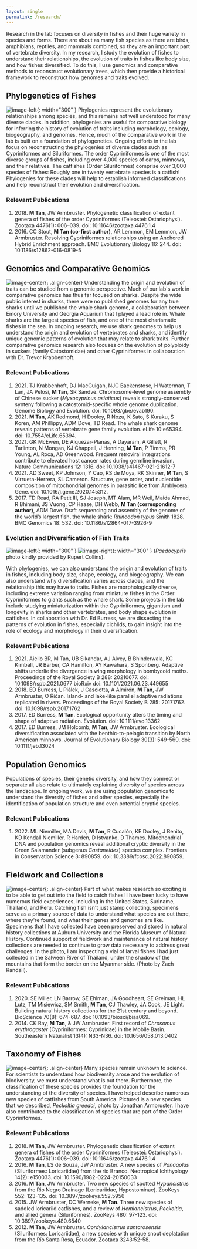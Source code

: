 ```yaml
---
layout: single
permalink: /research/
---
```


Research in the lab focuses on diversity in fishes and their huge variety in species and forms. There are about as many fish species as there are birds, amphibians, reptiles, and mammals combined, so they are an important part of vertebrate diversity. In my research, I study the evolution of fishes to understand their relationships, the evolution of traits in fishes like body size, and how fishes diversified. To do this, I use genomics and comparative methods to reconstruct evolutionary trees, which then provide a historical framework to reconstruct how genomes and traits evolved.

## Phylogenetics of Fishes
![image-left](/assets/images/12862_2016_819_Fig2_HTML.webp){: width="300" }
Phylogenies represent the evolutionary relationships among species, and this remains not well understood for many diverse clades. In addition, phylogenies are useful for comparative biology for inferring the history of evolution of traits including morphology, ecology, biogeography, and genomes. Hence, much of the comparative work in the lab is built on a foundation of phylogenetics. Ongoing efforts in the lab focus on reconstructing the phylogenies of diverse clades such as Cypriniformes and Siluriformes. The order Cypriniformes is one of the most diverse groups of fishes, including over 4,000 species of carps, minnows, and their relatives. The catfishes (Order Siluriformes) comprise over 3,000 species of fishes: Roughly one in twenty vertebrate species is a catfish! Phylogenies for these clades will help to establish informed classifications and help reconstruct their evolution and diversification. 

### Relevant Publications
<ul style="list-style-type:disk">
  <li>2018. <b>M Tan</b>, JW Armbruster. Phylogenetic classification of extant genera of fishes of the order Cypriniformes (Teleostei: Ostariophysi). Zootaxa 4476(1): 006–039. doi: 10.11646/zootaxa.4476.1.4</li>
  <li>2016. CC Stout, <b>M Tan (co-first author)</b>, AR Lemmon, EM Lemmon, JW Armbruster. Resolving Cypriniformes relationships using an Anchored Hybrid Enrichment approach. BMC Evolutionary Biology 16: 244. doi: 10.1186/s12862-016-0819-5</li>
</ul>

## Genomics and Comparative Genomics
![image-center](/assets/images/whaleshark_sm.jpg){: .align-center}
Understanding the origin and evolution of traits can be studied from a genomic perspective. Much of our lab's work in comparative genomics has thus far focused on sharks. Despite the wide public interest in sharks, there were no published genomes for any true sharks until we published the whale shark genome, a collaboration between Emory University and Georgia Aquarium that I played a lead role in. Whale sharks are the largest species of fish, and one of the most charismatic fishes in the sea. In ongoing research, we use shark genomes to help us understand the origin and evolution of vertebrates and sharks, and identify unique genomic patterns of evolution that may relate to shark traits. Further comparative genomics research also focuses on the evolution of polyploidy in suckers (family Catostomidae) and other Cypriniformes in collaboration with Dr. Trevor Krabbenhoft.

### Relevant Publications
<ul style="list-style-type:disk">
  <li>2021. TJ Krabbenhoft, DJ MacGuigan, NJC Backenstose, H Waterman, T Lan, JA Pelosi, <b>M Tan</b>, SR Sandve. Chromosome-level genome assembly of Chinese sucker (<i>Myxocyprinus asiaticus</i>) reveals strongly-conserved synteny following a catostomid-specific whole genome duplication. Genome Biology and Evolution. doi: 10.1093/gbe/evab190.</li>
  <li>2021. <b>M Tan</b>, AK Redmond, H Dooley, R Nozu, K Sato, S Kuraku, S Koren, AM Phillippy, ADM Dove, TD Read. The whale shark genome reveals patterns of vertebrate gene family evolution. eLife 10:e65394. doi: 10.7554/eLife.65394.</li>
  <li>2021. GK McEwen, DE Alquezar-Planas, A Dayaram, A Gillett, R Tarlinton, N Mongan, KJ Chappell, J Henning, <b>M Tan</b>, P Timms, PR Young, AL Roca, AD Greenwood. Frequent retroviral integrations contribute to elevated host cancer rates during germline invasion. Nature Communications 12: 1316. doi: 10.1038/s41467-021-21612-7</li>
  <li>2021. AD Sweet, KP Johnson, Y Cao, RS de Moya, RK Skinner, <b>M Tan</b>, S Virrueta-Herrera, SL Cameron. Structure, gene order, and nucleotide composition of mitochondrial genomes in parasitic lice from Amblycera. Gene. doi: 10.1016/j.gene.2020.145312.</li>
  <li>2017. TD Read, RA Petit III, SJ Joseph, MT Alam, MR Weil, Maida Ahmad, R Bhimani, JS Vuong, CP Haase, DH Webb, <b>M Tan (corresponding author)</b>, ADM Dove. Draft sequencing and assembly of the genome of the world’s largest fish, the whale shark: <i>Rhincodon typus</i> Smith 1828. BMC Genomics 18: 532. doi: 10.1186/s12864-017-3926-9</li>
</ul>

### Evolution and Diversification of Fish Traits
![image-left](/assets/images/RC0222_crop.png){: width="300" } ![image-right](/assets/images/catfishes.001_crop_sm.png){: width="300" }
(<i>Paedocypris</i> photo kindly provided by Rupert Collins).

With phylogenies, we can also understand the origin and evolution of traits in fishes, including body size, shape, ecology, and biogeography. We can also understand why diversification varies across clades, and the relationship this may have to traits. Fishes are morphologically diverse, including extreme variation ranging from miniature fishes in the Order Cypriniformes to giants such as the whale shark. Some projects in the lab include studying miniaturization within the Cypriniformes, gigantism and longevity in sharks and other vertebrates, and body shape evolution in catfishes. In collaboration with Dr. Ed Burress, we are dissecting the patterns of evolution in fishes, especially cichlids, to gain insight into the role of ecology and morphology in their diversification.

### Relevant Publications
<ul style="list-style-type:disk">
  <li>2021. Aiello BR, M Tan, UB Sikandar, AJ Alvey, B Bhinderwala, KC Kimball, JR Barber, CA Hamilton, AY Kawahara, S Sponberg. Adaptive shifts underlie the divergence in wing morphology in bombycoid moths. Proceedings of the Royal Society B 288: 20210677. doi: 10.1098/rspb.2021.0677 bioRxiv doi: 10.1101/2021.06.23.449655</li>
  <li>2018. ED Burress, L Piálek, J Casciotta, A Almirón, <b>M Tan</b>, JW Armbruster, O Říčan. Island- and lake-like parallel adaptive radiations replicated in rivers. Proceedings of the Royal Society B 285: 20171762. doi: 10.1098/rspb.2017.1762</li>
  <li>2017. ED Burress, <b>M Tan</b>. Ecological opportunity alters the timing and shape of adaptive radiation. Evolution. doi: 10.1111/evo.13362</li>
  <li>2017. ED Burress, JM Holcomb, <b>M Tan</b>, JW Armbruster. Ecological diversification associated with the benthic-to-pelagic transition by North American minnows. Journal of Evolutionary Biology 30(3): 549-560. doi: 10.1111/jeb.13024</li>
</ul>

## Population Genomics
Populations of species, their genetic diversity, and how they connect or separate all also relate to ultimately explaining diversity of species across the landscape. In ongoing work, we are using population genomics to understand the diversity of fishes and other species, especially the identification of population structure and even potential cryptic species.

### Relevant Publications
<ul style="list-style-type:disk">
  <li>2022. ML Niemiller, MA Davis, <b>M Tan</b>, R Cucalón, KE Dooley, J Benito, KD Kendall Niemiller, R Harden, D Istvanko, D Thames. Mitochondrial DNA and population genomics reveal additional cryptic diversity in the Green Salamander (subgenus <i>Castaneides</i>) species complex. Frontiers in Conservation Science 3: 890859. doi: 10.3389/fcosc.2022.890859.</li>
</ul>

## Fieldwork and Collections
![image-center](/assets/images/12615368_10208632610277540_9206946955445239210_o_sm.png){: .align-center}
Part of what makes research so exciting is to be able to get out into the field to catch fishes! I have been lucky to have numerous field experiences, including in the United States, Suriname, Thailand, and Peru. Catching fish isn't just stamp collecting, specimens serve as a primary source of data to understand what species are out there, where they're found, and what their genes and genomes are like. Specimens that I have collected have been preserved and stored in natural history collections at Auburn University and the Florida Museum of Natural History. Continued support of fieldwork and maintenance of natural history collections are needed to continue to grow data necessary to address great challenges. In the photo, I am inspecting a vial of larval fishes I had just collected in the Salween River of Thailand, under the shadow of the mountains that form the border on the Myanmar side. (Photo by Zach Randall).

### Relevant Publications
<ul style="list-style-type:disk">
  <li>2020. SE Miller, LN Barrow, SE Ehlman, JA Goodheart, SE Greiman, HL Lutz, TM Misiewicz, SM Smith, <b>M Tan</b>, CJ Thawley, JA Cook, JE Light. Building natural history collections for the 21st century and beyond. BioScience 70(8): 674-687. doi: 10.1093/biosci/biaa069.</li>
  <li>2014. CK Ray, <b>M Tan</b>, & JW Armbruster. First record of <i>Chrosomus erythrogaster</i> (Cypriniformes: Cyprinidae) in the Mobile Basin. Southeastern Naturalist 13(4): N33-N36. doi: 10.1656/058.013.0402</li>
</ul>

## Taxonomy of Fishes
![image-center](/assets/images/greedoi_lateral.png){: .align-center}
Many species remain unknown to science. For scientists to understand how biodiversity arose and the evolution of biodiversity, we must understand what is out there. Furthermore, the classification of these species provides the foundation for the understanding of the diversity of species. I have helped describe numerous new species of catfishes from South America. Pictured is a new species that we described, <i>Peckoltia greedoi</i>, photo by Jonathan Armbruster. I have also contributed to the classification of species that are part of the Order Cypriniformes.

### Relevant Publications

<ul style="list-style-type:disk">
  <li>2018. <b>M Tan</b>, JW Armbruster. Phylogenetic classification of extant genera of fishes of the order Cypriniformes (Teleostei: Ostariophysi). Zootaxa 4476(1): 006–039. doi: 10.11646/zootaxa.4476.1.4</li>
  <li>2016. <b>M Tan</b>, LS de Souza, JW Armbruster. A new species of <i>Panaqolus</i> (Siluriformes: Loricariidae) from the rio Branco. Neotropical Ichthyology 14(2): e150033. doi: 10.1590/1982-0224-20150033</li>
  <li>2016. <b>M Tan</b>, JW Armbruster. Two new species of spotted <i>Hypancistrus</i> from the Rio Negro Drainage (Loricariidae, Hypostominae). ZooKeys 552: 123-135. doi: 10.3897/zookeys.552.5956</li>
  <li>2015. JW Armbruster, DC Werneke, <b>M Tan</b>. Three new species of saddled loricariid catfishes, and a review of <i>Hemiancistrus</i>, <i>Peckoltia</i>, and allied genera (Siluriformes). ZooKeys 480: 97-123. doi: 10.3897/zookeys.480.6540</li>
  <li>2012. <b>M Tan</b>, JW Armbruster. <i>Cordylancistrus santarosensis</i> (Siluriformes: Loricariidae), a new species with unique snout deplatation from the Río Santa Rosa, Ecuador. Zootaxa 3243:52-58.</li>
</ul>
